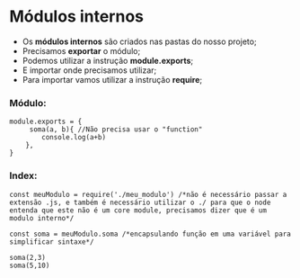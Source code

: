 # Módulos internos
- Os **módulos internos** são criados nas pastas do nosso projeto;
- Precisamos **exportar** o módulo;
- Podemos utilizar a instrução **module.exports**;
- E importar onde precisamos utilizar;
- Para importar vamos utilizar a instrução **require**;

### Módulo:
```JS
module.exports = {
     soma(a, b){ //Não precisa usar o "function"
        console.log(a+b)
    },
}

```

### Index:
```JS
const meuModulo = require('./meu_modulo') /*não é necessário passar a extensão .js, e também é necessário utilizar o ./ para que o node entenda que este não é um core module, precisamos dizer que é um modulo interno*/

const soma = meuModulo.soma /*encapsulando função em uma variável para simplificar sintaxe*/

soma(2,3)
soma(5,10)
```